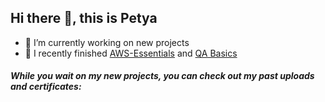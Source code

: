 ## Hi there 👋, this is Petya

- 🔭 I’m currently working on new projects
- 🌱 I recently finished [AWS-Essentials](https://softuni.bg/trainings/5059/aws-essentials-june-2025) and [QA Basics](https://softuni.bg/trainings/5019/qa-basics-june-2025)

##### While you wait on my new projects, you can check out my past uploads and certificates:


<!--

  ####### [Web Module](https://softuni.bg/trainings/3625/programming-basics-with-java-february-2022):
February-April 2022 [:file_folder: Programming Basics with Java](https://github.com/NMKrastev/SoftUni-Java/tree/main/Basics) | ***Completed*** | *[:page_facing_up: Certificate](https://softuni.bg/certificates/details/133731/533130e3)*
**PetyaKancheva/PetyaKancheva** is a ✨ _special_ ✨ repository because its `README.md` (this file) appears on your GitHub profile.

Here are some ideas to get you started:

- 🔭 I’m currently working on ...
- 🌱 I’m currently learning ...
- 👯 I’m looking to collaborate on ...
- 🤔 I’m looking for help with ...
- 💬 Ask me about ...
- 📫 How to reach me: ...
- 😄 Pronouns: ...
- ⚡ Fun fact: ...
-->
